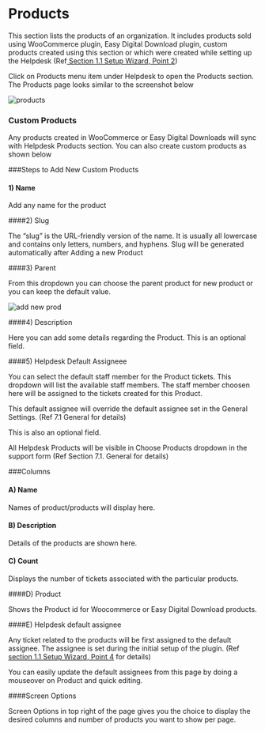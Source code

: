 # Products

This section lists the products of an organization. It includes products sold using WooCommerce plugin, Easy Digital Download plugin, custom products created using this section or which were created while setting up the Helpdesk (Ref[ Section 1.1 Setup Wizard, Point 2](http://docs.rtcamp.com/rtbiz/helpdesk/admin/setup.html#2-connect-store))



Click on Products menu item under Helpdesk to open the Products section. The Products page looks similar to the screenshot below

![products](https://cloud.githubusercontent.com/assets/8191145/8355746/a04b8a14-1b6e-11e5-8d14-14d885ce4b05.png)

### Custom Products

Any products created in WooCommerce or Easy Digital Downloads will sync with Helpdesk Products section. You can also create custom products as shown below

###Steps to Add New Custom Products

#### 1) Name

Add any name for the product

####2) Slug

The “slug” is the URL-friendly version of the name. It is usually all lowercase and contains only letters, numbers, and hyphens. Slug will be generated automatically after Adding a new Product

####3) Parent

From this dropdown you can choose the parent product for new product or you can keep the default value.

![add new prod](https://cloud.githubusercontent.com/assets/8191145/8449630/e55340b2-1ff0-11e5-84b4-2a633ec8a419.png)

####4) Description

Here you can add some details regarding the Product. This is an optional field.

####5) Helpdesk Default Assigneee

You can select the default staff member for the Product tickets. This dropdown will list the available staff members. The staff member choosen here will be assigned to the tickets created for this Product.

This default assignee will override the default assignee set in the General Settings. (Ref 7.1 General for details)

This is also an optional field.

All Helpdesk Products will be visible in Choose Products dropdown in the support form (Ref Section 7.1. General for details)

###Columns

#### A) Name

Names of product/products will display here.

#### B) Description

Details of the products are shown here.

#### C) Count

Displays the number of tickets associated with the particular products.

####D) Product

Shows the Product id for Woocommerce or Easy Digital Download products.

####E) Helpdesk default assignee

Any ticket related to the products will be first assigned to the default assignee. The assignee is set during the initial setup of the plugin. (Ref [section 1.1 Setup Wizard, Point 4](http://docs.rtcamp.com/rtbiz/helpdesk/admin/setup.html#4-set-assignee) for details)

You can easily update the default assignees from this page by doing a mouseover on Product and quick editing.


####Screen Options

Screen Options in top right of the page gives you the choice to display the desired columns and number of products you want to show per page.





